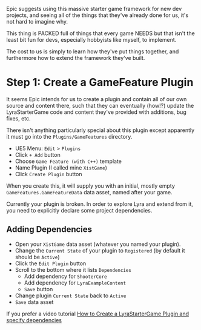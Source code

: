 Epic suggests using this massive starter game framework for new dev projects, and seeing all of the things that they've already done for us, it's not hard to imagine why.

This thing is PACKED full of things that every game NEEDS but that isn't the least bit fun for devs, especially hobbyists like myself, to implement.

The cost to us is simply to learn how they've put things together, and furthermore how to extend the framework they've built.

# Step 1: Create a GameFeature Plugin

It seems Epic intends for us to create a plugin and contain all of our own source and content there, such that they can eventually (how!?) update the LyraStarterGame code and content they've provided with additions, bug fixes, etc.

There isn't anything particularly special about this plugin except apparently it must go into the `Plugins/GameFeatures` directory.

- UE5 Menu: `Edit` > `Plugins`
- Click `+ Add` button
- Choose `Game Feature (with C++)` template
- Name Plugin (I called mine `XistGame`)
- Click `Create Plugin` button

When you create this, it will supply you with an initial, mostly empty `GameFeatures.GameFeatureData` data asset, named after your game.

Currently your plugin is broken.  In order to explore Lyra and extend from it, you need to explicitly declare some project dependencies.

## Adding Dependencies

- Open your `XistGame` data asset (whatever you named your plugin).
- Change the `Current State` of your plugin to `Registered` (by default it should be `Active`)
- Click the `Edit Plugin` button
- Scroll to the bottom where it lists `Dependencies`
  - Add dependency for `ShooterCore`
  - Add dependency for `LyraExampleContent`
  - `Save` button
- Change plugin `Current State` back to `Active`
- `Save` data asset

If you prefer a video tutorial [How to Create a LyraStarterGame Plugin and specify dependencies](https://youtu.be/Y67z-k0DkLY?t=163)
